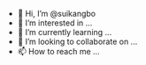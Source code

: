- 👋 Hi, I’m @suikangbo
- 👀 I’m interested in ...
- 🌱 I’m currently learning ...
- 💞️ I’m looking to collaborate on ...
- 📫 How to reach me ...

<!---
suikangbo/suikangbo is a ✨ special ✨ repository because its `README.md` (this file) appears on your GitHub profile.
You can click the Preview link to take a look at your changes.
--->
